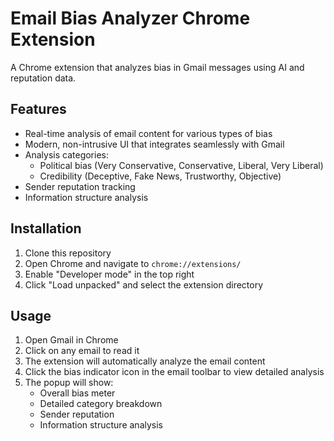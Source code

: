# Email Bias Analyzer Chrome Extension

A Chrome extension that analyzes bias in Gmail messages using AI and reputation data.

## Features

- Real-time analysis of email content for various types of bias
- Modern, non-intrusive UI that integrates seamlessly with Gmail
- Analysis categories:
  - Political bias (Very Conservative, Conservative, Liberal, Very Liberal)
  - Credibility (Deceptive, Fake News, Trustworthy, Objective)
- Sender reputation tracking
- Information structure analysis

## Installation

1. Clone this repository
2. Open Chrome and navigate to `chrome://extensions/`
3. Enable "Developer mode" in the top right
4. Click "Load unpacked" and select the extension directory

## Usage

1. Open Gmail in Chrome
2. Click on any email to read it
3. The extension will automatically analyze the email content
4. Click the bias indicator icon in the email toolbar to view detailed analysis
5. The popup will show:
   - Overall bias meter
   - Detailed category breakdown
   - Sender reputation
   - Information structure analysis


